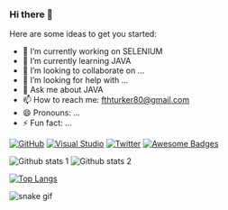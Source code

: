 ### Hi there 👋


Here are some ideas to get you started:

- 🔭 I’m currently working on SELENIUM
- 🌱 I’m currently learning JAVA
- 👯 I’m looking to collaborate on ...
- 🤔 I’m looking for help with ...
- 💬 Ask me about JAVA
- 📫 How to reach me: fthturker80@gmail.com
- 😄 Pronouns: ...
- ⚡ Fun fact: ...

[![GitHub](https://badgen.net/badge/icon/github?icon=github&label)](https://github.com)
[![Visual Studio](https://badgen.net/badge/icon/visualstudio?icon=visualstudio&label)](https://visualstudio.microsoft.com)
[![Twitter](https://badgen.net/badge/icon/twitter?icon=twitter&label)](https://twitter.com)
[![Awesome Badges](https://img.shields.io/badge/badges-awesome-green.svg)](https://github.com/Naereen/badges)


![Github stats 1](https://github-readme-stats.vercel.app/api?username=fthturker&show_icons=true&theme=gradient) 
![Github stats 2](https://github-readme-stats.vercel.app/api?username=fthturker&show_icons=true&theme=radical)

[![Top Langs](https://github-readme-stats.vercel.app/api/top-langs/?username=fthturker&layout=compact)](https://github.com/anuraghazra/github-readme-stats)

![snake gif](https://github.com/serefahmet21/java2022/blob/output/github-contribution-grid-snake.svg)
